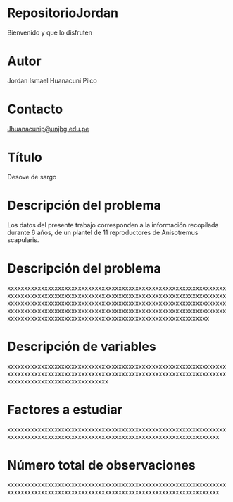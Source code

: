 # RepositorioJordan
Bienvenido y que lo disfruten

# Autor
Jordan Ismael Huanacuni Pilco

# Contacto
Jhuanacunip@unjbg.edu.pe

# Título
Desove de sargo

# Descripción del problema
Los datos del presente trabajo corresponden a la información recopilada durante 6 años, de un plantel de 11 reproductores de Anisotremus scapularis.

# Descripción del problema
xxxxxxxxxxxxxxxxxxxxxxxxxxxxxxxxxxxxxxxxxxxxxxxxxxxxxxxxxxxxxxxxxxxxxxxxxxxxxxxxxxxxxxxxxxxxxxxxxxxxxxxxxxxxxxxxxxxxxxxxxxxxxxxxxxxxxxxxxxxxxxxxxxxxxxxxxxxxxxxxxxxxxxxxxxxxxxxxxxxxxxxxxxxxxxxxxxxxxxxxxxxxxxxxxxxxxxxxxxxxxxxxxxxxxxxxxxxxxxxxxxxxxxxxxxxxxxxxxxxxxxxxxxxxxxxxxxxxxxxxxxxxxxxxxxxxxxxxxxxxxxxxxxxxxxxxxxxxxxxx

# Descripción de variables
xxxxxxxxxxxxxxxxxxxxxxxxxxxxxxxxxxxxxxxxxxxxxxxxxxxxxxxxxxxxxxxxxxxxxxxxxxxxxxxxxxxxxxxxxxxxxxxxxxxxxxxxxxxxxxxxxxxxxxxxxxxxxxxxxxxxxxxxxxxxxxxxxxxxxxxxxxxxxxxx

# Factores a estudiar
xxxxxxxxxxxxxxxxxxxxxxxxxxxxxxxxxxxxxxxxxxxxxxxxxxxxxxxxxxxxxxxxxxxxxxxxxxxxxxxxxxxxxxxxxxxxxxxxxxxxxxxxxxxxxxxxxxxxxxxxxxxxxxxx

# Número total de observaciones
xxxxxxxxxxxxxxxxxxxxxxxxxxxxxxxxxxxxxxxxxxxxxxxxxxxxxxxxxxxxxxxxxxxxxxxxxxxxxxxxxxxxxxxxxxxxxxxxxxxxxxxxxxxxxxxxxxxxxxxxxxxxxxxx